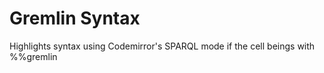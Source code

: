 # Gremlin Syntax

Highlights syntax using Codemirror's SPARQL mode if the cell beings with %%gremlin 